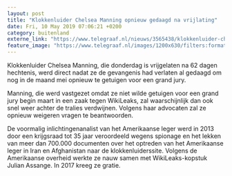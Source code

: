 ```yaml
---
layout: post
title: "Klokkenluider Chelsea Manning opnieuw gedaagd na vrijlating"
date: Fri, 10 May 2019 07:06:21 +0200
category: buitenland
externe_link: "https://www.telegraaf.nl/nieuws/3565438/klokkenluider-chelsea-manning-opnieuw-gedaagd-na-vrijlating"
feature_image: "https://www.telegraaf.nl/images/1200x630/filters:format(jpeg):quality(80)/cdn-kiosk-api.telegraaf.nl/bd9d3aa8-72ff-11e9-88d9-0218eaf05005.jpg"
---
```


<p class="intro">Klokkenluider Chelsea Manning, die donderdag is vrijgelaten na 62 dagen hechtenis, werd direct nadat ze de gevangenis had verlaten al gedaagd om nog in de maand mei opnieuw te getuigen voor een grand jury.</p> <p>Manning, die werd vastgezet omdat ze niet wilde getuigen voor een grand jury begin maart in een zaak tegen WikiLeaks, zal waarschijnlijk dan ook snel weer achter de tralies verdwijnen. Volgens haar advocaten zal ze opnieuw weigeren vragen te beantwoorden.</p><p>De voormalig inlichtingenanalist van het Amerikaanse leger werd in 2013 door een krijgsraad tot 35 jaar veroordeeld wegens spionage en het lekken van meer dan 700.000 documenten over het optreden van het Amerikaanse leger in Iran en Afghanistan naar de klokkenluiderssite. Volgens de Amerikaanse overheid werkte ze nauw samen met WikiLeaks-kopstuk Julian Assange. In 2017 kreeg ze gratie.</p>
